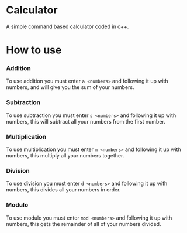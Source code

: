 # Calculator
A simple command based calculator coded in c++.

# How to use
### Addition
To use addition you must enter `a <numbers>` and following it up with numbers, and will give you the sum of your numbers.

### Subtraction
To use subtraction you must enter `s <numbers>` and following it up with numbers, this will subtract all your numbers from the first number.

### Multiplication
To use multiplication you must enter `m <numbers>` and following it up with numbers, this multiply all your numbers together.

### Division
To use division you must enter `d <numbers>` and following it up with numbers, this divides all your numbers in order.

### Modulo
To use modulo you must enter `mod <numbers>` and following it up with numbers, this gets the remainder of all of your numbers divided.
